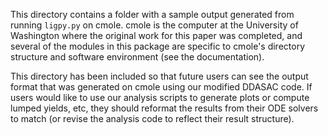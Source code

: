This directory contains a folder with a sample output generated from running `ligpy.py` on cmole.  cmole is the computer at the University of Washington where the original work for this paper was completed, and several of the modules in this package are specific to cmole's directory structure and software environment (see the documentation).

This directory has been included so that future users can see the output format that was generated on cmole using our modified DDASAC code.  If users would like to use our analysis scripts to generate plots or compute lumped yields, etc, they should reformat the results from their ODE solvers to match (or revise the analysis code to reflect their result structure).
